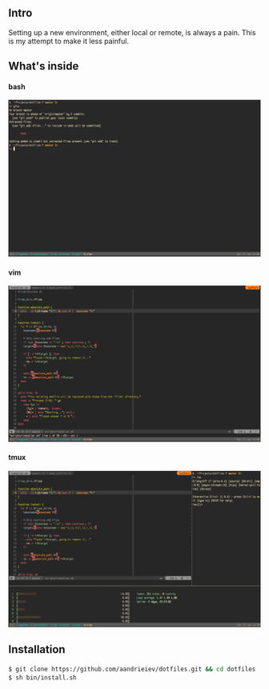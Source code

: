 ## Intro
Setting up a new environment, either local or remote, is always a pain.
This is my attempt to make it less painful.

## What's inside

#### bash
![screenshot0](/screenshots/bash.png?raw=true "Bash")

#### vim
![screenshot1](/screenshots/vim.png?raw=true "Vim")

#### tmux
![screenshot2](/screenshots/tmux.png?raw=true "Tmux")

## Installation
```bash
$ git clone https://github.com/aandrieiev/dotfiles.git && cd dotfiles
$ sh bin/install.sh
```
